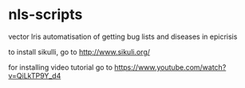 # nls-scripts
vector lris automatisation of getting bug lists and diseases in epicrisis

to install sikulli, go to http://www.sikuli.org/

for installing video tutorial go to https://www.youtube.com/watch?v=QiLkTP9Y_d4
